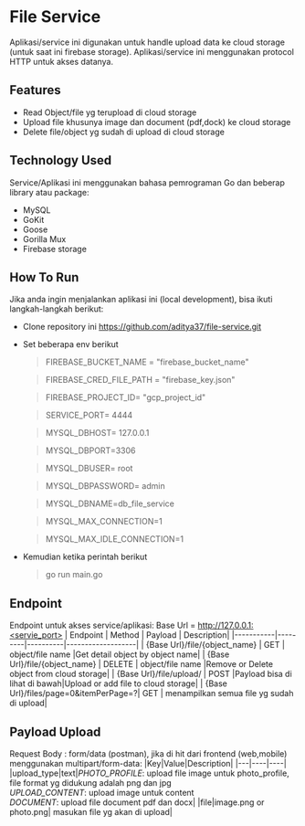 # File Service
Aplikasi/service ini digunakan untuk handle upload data ke cloud storage (untuk saat ini firebase storage). Aplikasi/service ini menggunakan protocol HTTP untuk akses datanya.

## Features
- Read Object/file yg terupload di cloud storage
- Upload file khusunya image dan document (pdf,dock) ke cloud storage
- Delete file/object yg sudah di upload di cloud storage

## Technology Used
Service/Aplikasi ini menggunakan bahasa pemrograman Go dan beberap library atau package:
- MySQL
- GoKit 
- Goose 
- Gorilla Mux
- Firebase storage

## How To Run
Jika anda ingin menjalankan aplikasi ini (local development), bisa ikuti langkah-langkah berikut:

- Clone repository ini
 https://github.com/aditya37/file-service.git
- Set beberapa env berikut
    > FIREBASE_BUCKET_NAME = "firebase_bucket_name"
    
    > FIREBASE_CRED_FILE_PATH = "firebase_key.json"
    
    > FIREBASE_PROJECT_ID= "gcp_project_id"
    
    > SERVICE_PORT= 4444
    
    > MYSQL_DBHOST= 127.0.0.1
    
    > MYSQL_DBPORT=3306
    
    > MYSQL_DBUSER= root
    
    > MYSQL_DBPASSWORD= admin
    
    > MYSQL_DBNAME=db_file_service
    
    > MYSQL_MAX_CONNECTION=1
    
    > MYSQL_MAX_IDLE_CONNECTION=1
    
- Kemudian ketika perintah berikut
    > go run main.go


## Endpoint 
Endpoint untuk akses service/aplikasi:
Base Url = http://127.0.0.1:<servie_port>
|  Endpoint | Method  |  Payload | Description|
|-----------|---------|----------|-------------------|
| {Base Url}/file/{object_name}  | GET     | object/file name  |Get detail object by object name|
| {Base Url}/file/{object_name}  | DELETE  | object/file name  |Remove or Delete object from cloud storage|
| {Base Url}/file/upload/        | POST    |Payload bisa di lihat di bawah|Upload or add file to cloud storage|
| {Base Url}/files/page=0&itemPerPage=?| GET | menampilkan semua file yg sudah di upload|

## Payload Upload
Request Body : form/data (postman), jika di hit dari frontend (web,mobile) menggunakan multipart/form-data:
|Key|Value|Description|
|---|----|----|
|upload_type|text|*PHOTO_PROFILE*: upload file image untuk photo_profile, file format yg didukung adalah png dan jpg <br/> *UPLOAD_CONTENT*: upload image untuk content <br/> *DOCUMENT*: upload file document pdf dan docx\|
|file|image.png or photo.png| masukan file yg akan di upload|
